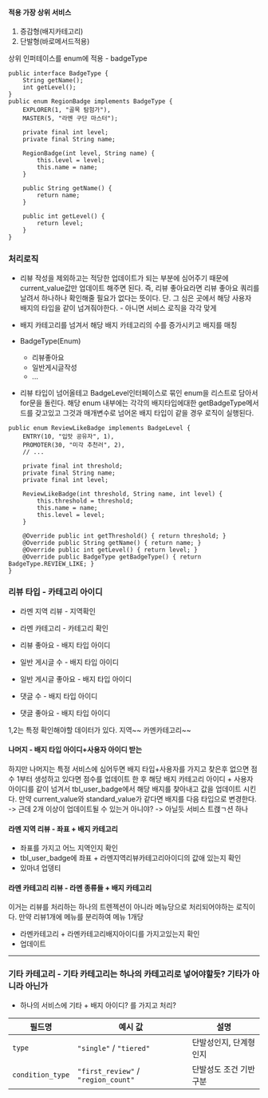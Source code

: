 
#### 적용 가장 상위 서비스
1. 증감형(배지카테고리)
2. 단발형(바로메서드적용)

상위 인퍼테이스를 enum에 적용 - badgeType
```
public interface BadgeType {
    String getName();
    int getLevel();
}
public enum RegionBadge implements BadgeType {
    EXPLORER(1, "골목 탐험가"),
    MASTER(5, "라멘 구단 마스터");

    private final int level;
    private final String name;

    RegionBadge(int level, String name) {
        this.level = level;
        this.name = name;
    }

    public String getName() {
        return name;
    }

    public int getLevel() {
        return level;
    }
}

```

### 처리로직
- 리뷰 작성을 제외하고는 적당한 업데이트가 되는 부분에 심어주기 때문에 current_value값만 업데이트 해주면 된다. 즉, 리뷰 좋아요라면 리뷰 좋아요 쿼리를 날려서 하나하나 확인해줄 필요가 없다는 뜻이다. 단. 그 심은 곳에서 해당 사용자 배지의 타입을 같이 넘겨줘야한다. - 아니면 서비스 로직을 각각 맞게
- 배지 카테고리를 넘겨서 해당 배지 카테고리의 수를 증가시키고 배지를 매칭

- BadgeType(Enum)
	- 리뷰좋아요
	- 일반게시글작성
	- ...
- 리뷰 타입이 넘어올테고 BadgeLevel인터페이스로 묶인 enum을 리스트로 담아서 for문을 돌린다. 해당 enum 내부에는 각각의 배지타입에대한 getBadgeType메서드를 갖고있고 그것과 매개변수로 넘어온 배지 타입이 같을 경우 로직이 실행된다.
```
public enum ReviewLikeBadge implements BadgeLevel {
    ENTRY(10, "입맛 공유자", 1),
    PROMOTER(30, "미각 추천러", 2),
    // ...

    private final int threshold;
    private final String name;
    private final int level;

    ReviewLikeBadge(int threshold, String name, int level) {
        this.threshold = threshold;
        this.name = name;
        this.level = level;
    }

    @Override public int getThreshold() { return threshold; }
    @Override public String getName() { return name; }
    @Override public int getLevel() { return level; }
    @Override public BadgeType getBadgeType() { return BadgeType.REVIEW_LIKE; }
}

```

### 리뷰 타입 - 카테고리 아이디
- 라멘 지역 리뷰 - 지역확인
- 라멘 카테고리 - 카테고리 확인

- 리뷰 좋아요 - 배지 타입 아이디
- 일반 게시글 수 - 배지 타입 아이디
- 일반 게시글 좋아요 - 배지 타입 아이디
- 댓글 수 - 배지 타입 아이디
- 댓글 좋아요 - 배지 타입 아이디

1,2는 특정 확인해야할 데이터가 있다. 지역~~ 카멘카테고리~~

#### 나머지 - 배지 타입 아이디+사용자 아이디 받는
하지만 나머지는 특정 서비스에 심어두면 배지 타입+사용자를 가지고 찾은후 없으면 점수 1부터 생성하고 있다면 점수를 업데이트 한 후
해당 배지 카테고리 아이디 + 사용자 아이디를 같이 넘겨서 tbl_user_badge에서 해당 배지를 찾아내고 값을 업데이트 시킨다. 만약 current_value와 standard_value가 같다면 배지를 다음 타입으로 변경한다. 
-> 근데 2개 이상이 업데이트될 수 있는거 아니야? -> 아닐듯 서비스 트랝ㄱ션 하나

#### 라멘 지역 리뷰 - 좌표 + 배지 카테고리
- 좌표를 가지고 어느 지역인지 확인
- tbl_user_badge에 좌표 + 라멘지역리뷰카테고리아이디의 값애 있는지 확인
- 있마녀 업뎅티

#### 라멘 카테고리 리뷰 - 라멘 종류들 + 배지 카테고리
이거는 리뷰를 처리하는 하나의 트렌젝션이 아니라 메뉴당으로 처리되어야하는 로직이다.
만약 리뷰1개에 메뉴를 분리하여
메뉴 1개당
- 라멘카테고리 + 라멘카테고리배지아이디를 가지고있는지 확인
- 업데이트

----
### 기타 카테고리 - 기타 카테고리는 하나의 카테고리로 넣어야할듯? 기타가 아니라 아닌가 

- 하나의 서비스에 기타 + 배지 아이디? 를 가지고 처리?

| 필드명              | 예시 값                                | 설명            |
| ---------------- | ----------------------------------- | ------------- |
| `type`           | `"single"` / `"tiered"`             | 단발성인지, 단계형인지  |
| `condition_type` | `"first_review"` / `"region_count"` | 단발성도 조건 기반 구분 |

